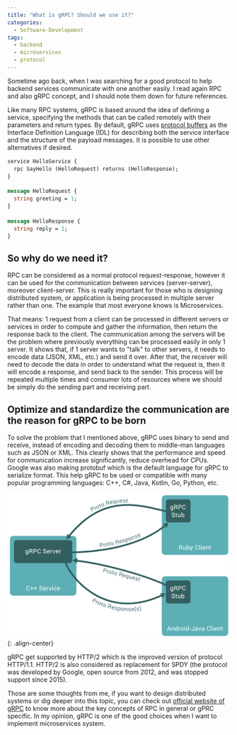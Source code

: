 ```yaml
---
title: "What is gRPC? Should we use it?"
categories:
  - Software-Development
tags:
  - backend
  - microservices
  - protocol
---
```


Sometime ago back, when I was searching for a good protocol to help backend services communicate with one another easily. I read again RPC and also gRPC concept, and I should note them down for future references.

Like many RPC systems, gRPC is based around the idea of defining a service,
specifying the methods that can be called remotely with their parameters and
return types. By default, gRPC uses [protocol
buffers](https://developers.google.com/protocol-buffers) as the Interface
Definition Language (IDL) for describing both the service interface and the
structure of the payload messages. It is possible to use other alternatives if
desired.

```proto
service HelloService {
  rpc SayHello (HelloRequest) returns (HelloResponse);
}

message HelloRequest {
  string greeting = 1;
}

message HelloResponse {
  string reply = 1;
}
```

## So why do we need it?

RPC can be considered as a normal protocol request-response, however it can be used for the communication between services (server-server), moreover client-server. This is really important for those who is designing distributed system, or application is being processed in multiple server rather than one. The example that most everyone knows is Microservices.

That means: 1 request from a client can be processed in different servers or services in order to compute and gather the information, then return the response back to the client. The communication among the servers will be the problem where previously everything can be processed easily in only 1 server. It shows that, if 1 server wants to "talk" to other servers, it needs to encode data (JSON, XML, etc.) and send it over. After that, the receiver will need to decode the data in order to understand what the request is, then it will encode a response, and send back to the sender. This process will be repeated multiple times and consumer lots of resources where we should be simply do the sending part and receiving part.

## Optimize and standardize the communication are the reason for gRPC to be born

To solve the problem that I mentioned above, gRPC uses binary to send and receive, instead of encoding and decoding them to middle-man languages such as JSON or XML. This clearly shows that the performance and speed for communication increase significantly, reduce overhead for CPUs. Google was also making protobuf which is the default language for gRPC to serialize format. This help gRPC to be used or compatible with many popular programming languages: C++, C#, Java, Kotlin, Go, Python, etc.

![image-center](/assets/images/post/2019-02-14-grpc-img-1.png){: .align-center}

gRPC get supported by HTTP/2 which is the improved version of protocol HTTP/1.1. HTTP/2 is also considered as replacement for SPDY (the protocol was developed by Google, open source from 2012, and was stopped support since 2015).

Those are some thoughts from me, if you want to design distributed systems or dig deeper into this topic, you can check out [official website of gRPC](https://grpc.io/) to know more about the key concepts of RPC in general or gPRC specific. In my opinion, gRPC is one of the good choices when I want to implement microservices system.
